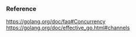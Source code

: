 ### Reference ###

https://golang.org/doc/faq#Concurrency
https://golang.org/doc/effective_go.html#channels

